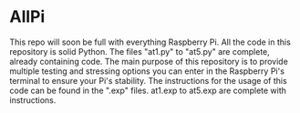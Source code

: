 # AllPi
This repo will soon be full with everything Raspberry Pi.
All the code in this repository is solid Python.
The files "at1.py" to "at5.py" are complete, already containing code.
The main purpose of this repository is to provide multiple testing and stressing
options you can enter in the Raspberry Pi's terminal to ensure your Pi's stability.
The instructions for the usage of this code can be found in the ".exp" files.
at1.exp to at5.exp are complete with instructions.

